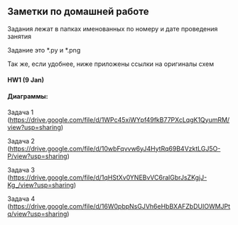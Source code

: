 ## Заметки по домашней работе

Задания лежат в папках именованных по номеру и дате проведения занятия

Задание это *.py и *.png

Так же, если удобнее, ниже приложены ссылки на оригиналы схем

#### HW1 (9 Jan)
#### Диаграммы:

Задача 1 (https://drive.google.com/file/d/1WPc45xiWYpf49fkB77PXcLqgK1QyumRM/view?usp=sharing)

Задача 2 (https://drive.google.com/file/d/10wbFqvvw6yJ4HytRq69B4VzktLGJ5O-P/view?usp=sharing)

Задача 3 (https://drive.google.com/file/d/1qHStXv0YNEBvVC6ralGbrJsZKgjJ-Kg_/view?usp=sharing)

Задача 4 (https://drive.google.com/file/d/16W0pbpNsGJVh6eHbBXAFZbDUIOWMJPtq/view?usp=sharing)